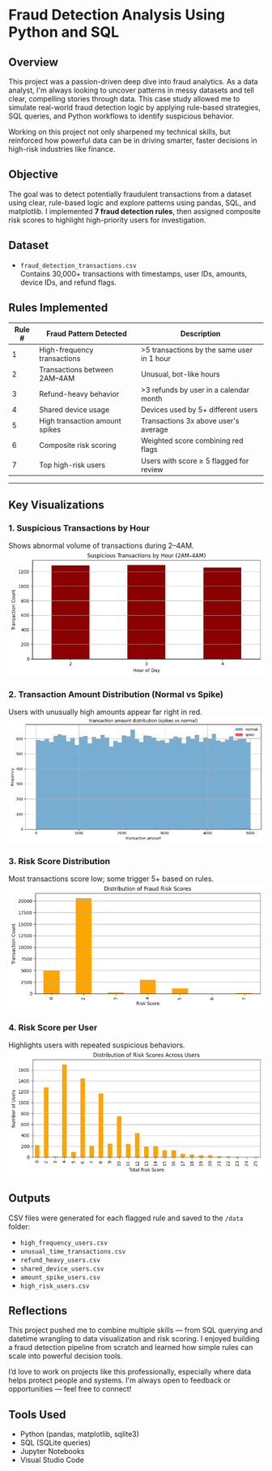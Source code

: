 # Fraud Detection Analysis Using Python and SQL

## Overview

This project was a passion-driven deep dive into fraud analytics. As a data analyst, I'm always looking to uncover patterns in messy datasets and tell clear, compelling stories through data. This case study allowed me to simulate real-world fraud detection logic by applying rule-based strategies, SQL queries, and Python workflows to identify suspicious behavior.

Working on this project not only sharpened my technical skills, but reinforced how powerful data can be in driving smarter, faster decisions in high-risk industries like finance.

## Objective

The goal was to detect potentially fraudulent transactions from a dataset using clear, rule-based logic and explore patterns using pandas, SQL, and matplotlib. I implemented **7 fraud detection rules**, then assigned composite risk scores to highlight high-priority users for investigation.

## Dataset

- `fraud_detection_transactions.csv`  
  Contains 30,000+ transactions with timestamps, user IDs, amounts, device IDs, and refund flags.


## Rules Implemented

| Rule # | Fraud Pattern Detected                     | Description |
|--------|---------------------------------------------|-------------|
| 1      | High-frequency transactions                 | >5 transactions by the same user in 1 hour |
| 2      | Transactions between 2AM–4AM                | Unusual, bot-like hours |
| 3      | Refund-heavy behavior                       | >3 refunds by user in a calendar month |
| 4      | Shared device usage                         | Devices used by 5+ different users |
| 5      | High transaction amount spikes              | Transactions 3x above user's average |
| 6      | Composite risk scoring                      | Weighted score combining red flags |
| 7      | Top high-risk users                         | Users with score ≥ 5 flagged for review |

---

## Key Visualizations

### 1. Suspicious Transactions by Hour  
Shows abnormal volume of transactions during 2–4AM.  
![2am transactions](notebooks/data/2am_bar_chart.png)

### 2. Transaction Amount Distribution (Normal vs Spike)  
Users with unusually high amounts appear far right in red.  
![spike distribution](notebooks/data/spike_amount_distribution.png)

### 3. Risk Score Distribution  
Most transactions score low; some trigger 5+ based on rules.  
![risk score](notebooks/data/risk_score_distribution.png)

### 4. Risk Score per User  
Highlights users with repeated suspicious behaviors.  
![user risk](notebooks/data/user_score_per_user.png)



## Outputs

CSV files were generated for each flagged rule and saved to the `/data` folder:

- `high_frequency_users.csv`
- `unusual_time_transactions.csv`
- `refund_heavy_users.csv`
- `shared_device_users.csv`
- `amount_spike_users.csv`
- `high_risk_users.csv`


## Reflections

This project pushed me to combine multiple skills — from SQL querying and datetime wrangling to data visualization and risk scoring. I enjoyed building a fraud detection pipeline from scratch and learned how simple rules can scale into powerful decision tools.

I’d love to work on projects like this professionally, especially where data helps protect people and systems. I'm always open to feedback or opportunities — feel free to connect!


## Tools Used

- Python (pandas, matplotlib, sqlite3)
- SQL (SQLite queries)
- Jupyter Notebooks
- Visual Studio Code